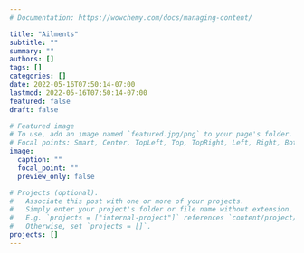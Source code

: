 ```yaml
---
# Documentation: https://wowchemy.com/docs/managing-content/

title: "Ailments"
subtitle: ""
summary: ""
authors: []
tags: []
categories: []
date: 2022-05-16T07:50:14-07:00
lastmod: 2022-05-16T07:50:14-07:00
featured: false
draft: false

# Featured image
# To use, add an image named `featured.jpg/png` to your page's folder.
# Focal points: Smart, Center, TopLeft, Top, TopRight, Left, Right, BottomLeft, Bottom, BottomRight.
image:
  caption: ""
  focal_point: ""
  preview_only: false

# Projects (optional).
#   Associate this post with one or more of your projects.
#   Simply enter your project's folder or file name without extension.
#   E.g. `projects = ["internal-project"]` references `content/project/deep-learning/index.md`.
#   Otherwise, set `projects = []`.
projects: []
---
```

